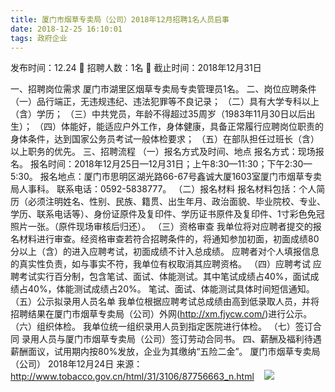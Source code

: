 ```yaml
---
title: 厦门市烟草专卖局（公司）2018年12月招聘1名人员启事
date: 2018-12-25 16:10:01
tags: 政府企业
---
```

发布时间：12.24   🌟   招聘人数：1名   🌈   截止时间：2018年12月31日
<!-- more -->

一、招聘岗位需求
厦门市湖里区烟草专卖局专卖管理员1名。
二、岗位应聘条件
（一）品行端正，无违规违纪、违法犯罪等不良记录；
（二）具有大学专科以上（含）学历；
（三）中共党员，年龄不得超过35周岁（1983年11月30日以后出生）；
（四）体能好，能适应户外工作，身体健康，具备正常履行应聘岗位职责的身体条件，达到国家公务员考试一般体检要求；
（五）在部队担任过班长（含）以上职务的优先。
三、招聘流程
（一）报名方式及时间、地点
报名方式：现场报名。
报名时间：2018年12月25日—12月31日；上午8:30—11:30；下午2:30—5:30。
报名地点：厦门市思明区湖光路66-67号鑫诚大厦1603室厦门市烟草专卖局人事科。
联系电话：0592-5838777。
（二）报名材料
报名材料包括：个人简历（必须注明姓名、性别、民族、籍贯、出生年月、政治面貌、毕业院校、专业、学历、联系电话等）、身份证原件及复印件、学历证书原件及复印件、1寸彩色免冠照片一张。（原件现场审核后归还）。
（三）资格审查
我单位将对应聘者提交的报名材料进行审查。经资格审查若符合招聘条件的，将通知参加初面，初面成绩80分以上（含）的进入应聘考试，初面成绩不计入总成绩。
应聘者对个人填报信息的真实性负责，如与事实不符，我单位有权取消其应聘资格。
（四）应聘考试
应聘考试实行百分制，包含笔试、面试、体能测试。其中笔试成绩占40%，面试成绩占40%，体能测试成绩占20%。
笔试、面试、体能测试具体时间短信通知。
（五）公示拟录用人员名单
我单位根据应聘考试总成绩由高到低录取人员，并将招聘结果在厦门市烟草专卖局（公司）外网(http://xm.fjycw.com/)进行公示。
（六）组织体检。
我单位统一组织录用人员到指定医院进行体检。
（七）签订合同
录用人员与厦门市烟草专卖局（公司）签订劳动合同书。
四、薪酬及福利待遇
薪酬面议，试用期内按80%发放，企业为其缴纳“五险二金”。
厦门市烟草专卖局（公司）
2018年12月24日
来源：
http://www.tobacco.gov.cn/html/31/3106/87756663_n.html
 
 ![](https://cdn.weiweiblog.cn/20181015134814.png)